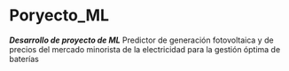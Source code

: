 # Poryecto_ML
***Desarrollo de proyecto de ML***
Predictor de generación fotovoltaica y de precios del mercado minorista de la electricidad para la gestión óptima de baterías
